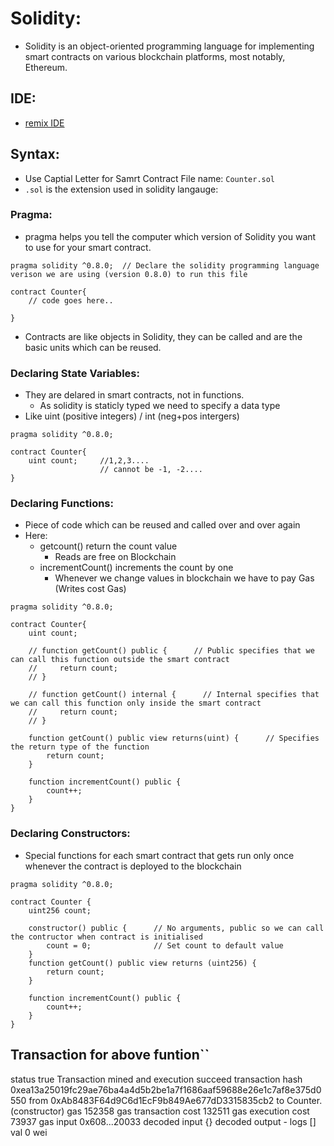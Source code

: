 # Solidity:
- Solidity is an object-oriented programming language for implementing smart contracts on various blockchain platforms, most notably, Ethereum. 

## IDE:
- [remix IDE](remix.ethereum.org)

## Syntax:
- Use Captial Letter for Samrt Contract File name: `Counter.sol`
- `.sol` is the extension used in solidity langauge:

### Pragma:
- pragma helps you tell the computer which version of Solidity you want to use for your smart contract.
```solidity
pragma solidity ^0.8.0;  // Declare the solidity programming language verison we are using (version 0.8.0) to run this file

contract Counter{
    // code goes here..
    
}
```
- Contracts are like objects in Solidity, they can be called and are the basic units which can be reused.

### Declaring State Variables:
- They are delared in smart contracts, not in functions.
  - As solidity is staticly typed we need to specify a data type
- Like uint (positive integers) / int (neg+pos intergers)
```solidity
pragma solidity ^0.8.0;

contract Counter{
    uint count;     //1,2,3....
                    // cannot be -1, -2....
}
```

### Declaring Functions:
- Piece of code which can be reused and called over and over again
- Here:
    - getcount() return the count value
        - Reads are free on Blockchain
    - incrementCount() increments the count by one
        - Whenever we change values in blockchain we have to pay Gas (Writes cost Gas)
```solidity
pragma solidity ^0.8.0;

contract Counter{
    uint count;
    
    // function getCount() public {      // Public specifies that we can call this function outside the smart contract
    //     return count;
    // }
    
    // function getCount() internal {      // Internal specifies that we can call this function only inside the smart contract
    //     return count;
    // }
    
    function getCount() public view returns(uint) {      // Specifies the return type of the function
        return count;
    }
    
    function incrementCount() public {
        count++;
    }          
}
```

### Declaring Constructors:
- Special functions for each smart contract that gets run only once whenever the contract is deployed to the blockchain
```solidity
pragma solidity ^0.8.0;

contract Counter {
    uint256 count;

    constructor() public {      // No arguments, public so we can call the contructor when contract is initialised 
        count = 0;              // Set count to default value
    }
    function getCount() public view returns (uint256) {
        return count;
    }

    function incrementCount() public {
        count++;
    }
}
```

## Transaction for above funtion``
status	            true Transaction mined and execution succeed
transaction hash	0xea13a25019fc29ae76ba4a4d5b2be1a7f1686aaf59688e26e1c7af8e375d0550
from	            0xAb8483F64d9C6d1EcF9b849Ae677dD3315835cb2
to	                Counter.(constructor)
gas	                152358 gas
transaction cost	132511 gas 
execution cost	    73937 gas 
input	            0x608...20033
decoded input	    {}
decoded output	    - 
logs	            []
val	                0 wei
```
